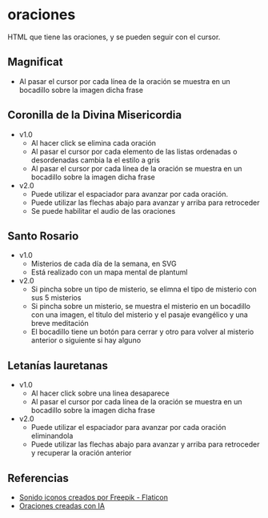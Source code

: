 # oraciones

HTML que tiene las oraciones, y se pueden seguir con el cursor.

## Magnificat

- Al pasar el cursor por cada línea de la oración se muestra en un bocadillo sobre la imagen dicha frase

## Coronilla de la Divina Misericordia

- v1.0
  - Al hacer click se elimina cada oración
  - Al pasar el cursor por cada elemento de las listas ordenadas o desordenadas cambia la el estilo a gris
  - Al pasar el cursor por cada línea de la oración se muestra en un bocadillo sobre la imagen dicha frase
- v2.0
  - Puede utilizar el espaciador para avanzar por cada oración.
  - Puede utilizar las flechas abajo para avanzar y arriba para retroceder
  - Se puede habilitar el audio de las oraciones

## Santo Rosario

- v1.0
  - Misterios de cada día de la semana, en SVG
  - Está realizado con un mapa mental de plantuml
- v2.0
  - Si pincha sobre un tipo de misterio, se elimna el tipo de misterio con sus 5 misterios
  - Si pincha sobre un misterio, se muestra el misterio en un bocadillo con una imagen, el titulo del misterio y el pasaje evangélico y una breve meditación
  - El bocadillo tiene un botón para cerrar y otro para volver al misterio anterior o siguiente si hay alguno
  
## Letanías lauretanas

- v1.0
  - Al hacer click sobre una linea desaparece
  - Al pasar el cursor por cada línea de la oración se muestra en un bocadillo sobre la imagen dicha frase
- v2.0
  - Puede utilizar el espaciador para avanzar por cada oración eliminandola
  - Puede utilizar las flechas abajo para avanzar y arriba para retroceder y recuperar la oración anterior
  
## Referencias

- [Sonido iconos creados por Freepik - Flaticon](https://www.flaticon.es/iconos-gratis/sonido)
- [Oraciones creadas con IA](https://www.hailuo.ai/audio)
